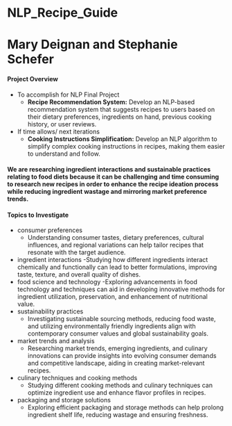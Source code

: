 # NLP_Recipe_Guide

# Mary Deignan and Stephanie Schefer

#### Project Overview
- To accomplish for NLP Final Project
    - **Recipe Recommendation System:** Develop an NLP-based recommendation system that suggests recipes to users based on their dietary preferences, ingredients on hand, previous cooking history, or user reviews.
- If time allows/ next iterations
    - **Cooking Instructions Simplification:** Develop an NLP algorithm to simplify complex cooking instructions in recipes, making them easier to understand and follow.

#### We are researching ingredient interactions and sustainable practices relating to food diets because it can be challenging and time consuming to research new recipes in order to enhance the recipe ideation process while reducing ingredient wastage and mirroring market preference trends.

#### Topics to Investigate
- consumer preferences
    - Understanding consumer tastes, dietary preferences, cultural influences, and regional variations can help tailor recipes that resonate with the target audience.
- ingredient interactions
    -Studying how different ingredients interact chemically and functionally can lead to better formulations, improving taste, texture, and overall quality of dishes.
- food science and technology
    -Exploring advancements in food technology and techniques can aid in developing innovative methods for ingredient utilization, preservation, and enhancement of nutritional value.
- sustainability practices
    - Investigating sustainable sourcing methods, reducing food waste, and utilizing environmentally friendly ingredients align with contemporary consumer values and global sustainability goals.
- market trends and analysis
    - Researching market trends, emerging ingredients, and culinary innovations can provide insights into evolving consumer demands and competitive landscape, aiding in creating market-relevant recipes.
- culinary techniques and cooking methods
    - Studying different cooking methods and culinary techniques can optimize ingredient use and enhance flavor profiles in recipes.
- packaging and storage solutions
    - Exploring efficient packaging and storage methods can help prolong ingredient shelf life, reducing wastage and ensuring freshness.
